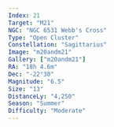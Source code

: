 ```yaml
---
Index: 21
Target: "M21"
NGC: "NGC 6531 Webb's Cross"
Type: "Open Cluster"
Constellation: "Sagittarius"
Image: "m20andm21"
Gallery: ["m20andm21"]
RA: "18h 4.6m"
Dec: "-22°30"
Magnitude: "6.5"
Size: "13"
DistanceLy: "4,250"
Season: "Summer"
Difficulty: "Moderate"
---
```

